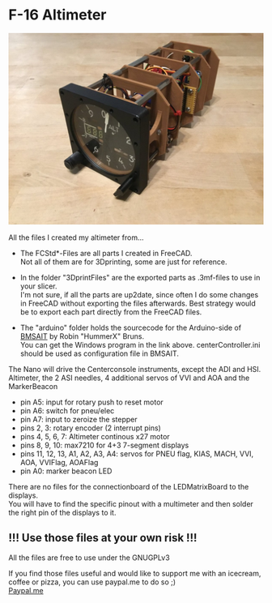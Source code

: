 # F-16 Altimeter

![Altimeter](pics/altimeter.jpg)

All the files I created my altimeter from...

* The FCStd*-Files are all parts I created in FreeCAD.  
Not all of them are for 3Dprinting, some are just for reference.

* In the folder "3DprintFiles" are the exported parts as .3mf-files to use in your slicer.  
I'm not sure, if all the parts are up2date, since often I do some changes in FreeCAD without exporting the files afterwards.
Best strategy would be to export each part directly from the FreeCAD files.

* The "arduino" folder holds the sourcecode for the Arduino-side of [BMSAIT](https://github.com/mihi4/BMSAIT) by Robin "HummerX" Bruns.  
You can get the Windows program in the link above.
centerController.ini should be used as configuration file in BMSAIT.

The Nano will drive the Centerconsole instruments, except the ADI and HSI.  
Altimeter, the 2 ASI needles, 4 additional servos of VVI and AOA and the MarkerBeacon

- pin A5: input for rotary push to reset motor
- pin A6: switch for pneu/elec
- pin A7: input to zeroize the stepper 
- pins 2, 3: rotary encoder (2 interrupt pins)
- pins 4, 5, 6, 7: Altimeter continous x27 motor
- pins 8, 9, 10: max7210 for 4+3 7-segment displays
- pins 11, 12, 13, A1, A2, A3, A4: servos for PNEU flag, KIAS, MACH, VVI, AOA, VVIFlag, AOAFlag
- pin A0: marker beacon LED

There are no files for the connectionboard of the LEDMatrixBoard to the displays.  
You will have to find the specific pinout with a multimeter and then solder the right pin of the displays to it.

## !!! Use those files at your own risk !!!

All the files are free to use under the GNUGPLv3

If you find those files useful and would like to support me with an icecream, coffee or pizza, you can use paypal.me to do so ;)  
[Paypal.me](https://paypal.me/MichiHirczy)
